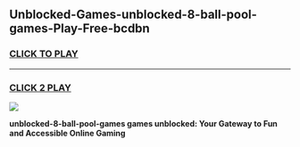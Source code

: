 
## Unblocked-Games-unblocked-8-ball-pool-games-Play-Free-bcdbn
<h3>
<a href="https://premium76.site?title=unblocked-8-ball-pool-games&ref=23A">CLICK TO PLAY</a></h3>
<hr>

<h3>
<a href="https://premium76.site?title=unblocked-8-ball-pool-games&ref=23A">CLICK 2 PLAY</a>
  
</h3>

<a href="https://premium76.site?title=unblocked-8-ball-pool-games&ref=23A"><img src="https://clearcache.store/games.png"></a>


**unblocked-8-ball-pool-games games unblocked: Your Gateway to Fun and Accessible Online Gaming**
